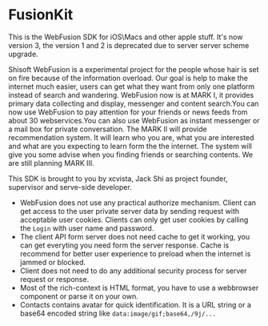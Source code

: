 FusionKit
=========

This is the WebFusion SDK for iOS\Macs and other apple stuff. It's now version 3, the version 1 and 2 is deprecated due to server server scheme upgrade. 

Shisoft WebFusion is a experimental project for the people whose hair is set on fire because of the information overload. Our goal is help to make the internet much easier, users can get what they want from only one platform instead of search and wandering. WebFusion now is at MARK I, it provides primary data collecting and display, messenger and content search.You can now use WebFusion to pay attention for your friends or news feeds from about 30 webservices.You can also use WebFusion as instant messenger or a mail box for private conversation. The MARK II will provide recommendation system. It will learn who you are, what you are interested and what are you expecting to learn form the the internet. The system will give you some advise when you finding friends or searching contents. We are still planning MARK III.

This SDK is brought to you by xcvista, Jack Shi as project founder, supervisor and serve-side developer.

* WebFusion does not use any practical authorize mechanism. Client can get access to the user private server data by  sending request with acceptable user cookies. Clients can only get user cookies by calling the `Login` with user name and password.
* The client API form server does not need cache to get it working, you can get everyting you need form the server response. Cache is recommend for better user experience to preload when the internet is jammed or blocked.
* Client does not need to do any additional security process for server request or response.
* Most of the rich-context is HTML format, you have to use a webbrowser component or parse it on your own.
* Contacts contains avatar for quick identification. It is a URL string or a base64 encoded string like `data:image/gif;base64,/9j/...`
